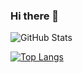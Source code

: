 ### Hi there 👋

<!--
**master7720/master7720** is a ✨ _special_ ✨ repository because its `README.md` (this file) appears on your GitHub profile.

Here are some ideas to get you started:

- 🔭 I’m currently working on ... something
- 🌱 I’m currently learning ...JAVA and htlm
- 👯 I’m looking to collaborate on ...nothin
- 🤔 I’m looking for help with ...nothin
- 💬 Ask me about ...idk
- 📫 How to reach me: ...discord rockysaltagajn#3247
- 😄 Pronouns: ...
- ⚡ Fun fact: ... i will hacker man your mainframe!
-->

![GitHub Stats](https://github-readme-stats.vercel.app/api?username=master7720&theme=radical)

[![Top Langs](https://github-readme-stats.vercel.app/api/top-langs/?username=master7720&layout=compact)](https://github.com/anuraghazra/github-readme-stats)
